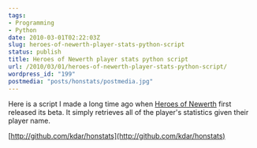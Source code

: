 ```yaml
---
tags:
- Programming
- Python
date: 2010-03-01T02:22:03Z
slug: heroes-of-newerth-player-stats-python-script
status: publish
title: Heroes of Newerth player stats python script
url: /2010/03/01/heroes-of-newerth-player-stats-python-script/
wordpress_id: "199"
postmedia: "posts/honstats/postmedia.jpg"
---
```


Here is a script I made a long time ago when [Heroes of Newerth](http://www.heroesofnewerth.com/) first released its beta. It simply retrieves all of the player's statistics given their player name.

[http://github.com/kdar/honstats](http://github.com/kdar/honstats)
